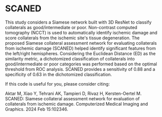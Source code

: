 # SCANED

This study considers a Siamese network built with 3D ResNet to classify collaterals as good/intermediate or poor. Non-contrast computed tomography (NCCT) is used to automatically identify ischemic damage and score collaterals from the ischemic site's tissue degeneration. The proposed Siamese collateral assessment network for evaluating collaterals from ischemic damage (SCANED) helped identify significant features from the left/right hemispheres. Considering the Euclidean Distance (ED) as the similarity metric, a dichotomized classification of collaterals into good/intermediate or poor categories was performed based on the optimal threshold from ROC analysis. SCANED provides a sensitivity of 0.88 and a specificity of 0.63 in the dichotomized classification. 

If this code is useful for you, please consider citing:


Aktar M, Xiao Y, Tehrani AK, Tampieri D, Rivaz H, Kersten-Oertel M. SCANED: Siamese collateral assessment network for evaluation of collaterals from ischemic damage. Computerized Medical Imaging and Graphics. 2024 Feb 15:102346.
